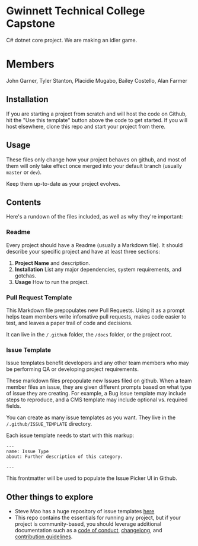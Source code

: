 # Gwinnett Technical College Capstone
C# dotnet core project. We are making an idler game.

# Members

John Garner, 
Tyler Stanton, 
Placidie Mugabo,
Bailey Costello,
Alan Farmer

## Installation

If you are starting a project from scratch and will host the code on Github, hit the "Use this template" button above the code to get started. If you will host elsewhere, clone this repo and start your project from there.

## Usage

These files only change how your project behaves on github, and most of them will only take effect once merged into your default branch (usually `master` or `dev`).

Keep them up-to-date as your project evolves.

## Contents

Here's a rundown of the files included, as well as why they're important:

### Readme

Every project should have a Readme (usually a Markdown file). It should describe your specific project and have at least three sections:

1. **Project Name** and description.
1. **Installation** List any major dependencies, system requirements, and gotchas.
1. **Usage** How to run the project.

### Pull Request Template

This Markdown file prepopulates new Pull Requests. Using it as a prompt helps team members write infomative pull requests, makes code easier to test, and leaves a paper trail of code and decisions.

It can live in the `/.github` folder, the `/docs` folder, or the project root.

### Issue Template

Issue templates benefit developers and any other team members who may be performing QA or developing project requirements.

These markdown files prepopulate new Issues filed on github. When a team member files an issue, they are given different prompts based on what type of issue they are creating. For example, a Bug issue template may include steps to reproduce, and a CMS template may include optional vs. required fields.

You can create as many issue templates as you want. They live in the `/.github/ISSUE_TEMPLATE` directory.

Each issue template needs to start with this markup:

```
---
name: Issue Type
about: Further description of this category.

---
```

This frontmatter will be used to populate the Issue Picker UI in Github.

## Other things to explore

- Steve Mao has a huge repository of issue templates [here](https://github.com/stevemao/github-issue-templates)
- This repo contains the essentials for running any project, but if your project is community-based, you should leverage additional documentation such as a [code of conduct](https://help.github.com/articles/adding-a-code-of-conduct-to-your-project/), [changelong](https://github.com/olivierlacan/keep-a-changelog), and [contribution guidelines](https://help.github.com/articles/setting-guidelines-for-repository-contributors/).
